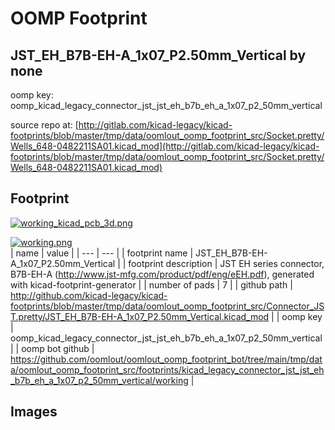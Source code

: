 # OOMP Footprint  
## JST_EH_B7B-EH-A_1x07_P2.50mm_Vertical  by none  
  
oomp key: oomp_kicad_legacy_connector_jst_jst_eh_b7b_eh_a_1x07_p2_50mm_vertical  
  
source repo at: [http://gitlab.com/kicad-legacy/kicad-footprints/blob/master/tmp/data/oomlout_oomp_footprint_src/Socket.pretty/Wells_648-0482211SA01.kicad_mod](http://gitlab.com/kicad-legacy/kicad-footprints/blob/master/tmp/data/oomlout_oomp_footprint_src/Socket.pretty/Wells_648-0482211SA01.kicad_mod)  
## Footprint  
  
[![working_kicad_pcb_3d.png](working_kicad_pcb_3d_600.png)](working_kicad_pcb_3d.png)  
  
[![working.png](working_600.png)](working.png)  
| name | value | 
| --- | --- | 
| footprint name | JST_EH_B7B-EH-A_1x07_P2.50mm_Vertical | 
| footprint description | JST EH series connector, B7B-EH-A (http://www.jst-mfg.com/product/pdf/eng/eEH.pdf), generated with kicad-footprint-generator | 
| number of pads | 7 | 
| github path | http://github.com/kicad-legacy/kicad-footprints/blob/master/tmp/data/oomlout_oomp_footprint_src/Connector_JST.pretty/JST_EH_B7B-EH-A_1x07_P2.50mm_Vertical.kicad_mod | 
| oomp key | oomp_kicad_legacy_connector_jst_jst_eh_b7b_eh_a_1x07_p2_50mm_vertical | 
| oomp bot github | https://github.com/oomlout/oomlout_oomp_footprint_bot/tree/main/tmp/data/oomlout_oomp_footprint_src/footprints/kicad_legacy_connector_jst_jst_eh_b7b_eh_a_1x07_p2_50mm_vertical/working | 
## Images  
